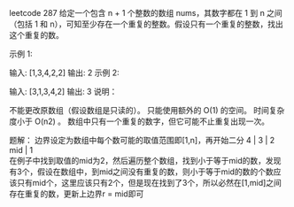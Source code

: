 leetcode 287
给定一个包含 n + 1 个整数的数组 nums，其数字都在 1 到 n 之间（包括 1 和 n），可知至少存在一个重复的整数。假设只有一个重复的整数，找出这个重复的数。

示例 1:

输入: [1,3,4,2,2]
输出: 2
示例 2:

输入: [3,1,3,4,2]
输出: 3
说明：

不能更改原数组（假设数组是只读的）。
只能使用额外的 O(1) 的空间。
时间复杂度小于 O(n2) 。
数组中只有一个重复的数字，但它可能不止重复出现一次。

题解：
边界设定为数组中每个数可能的取值范围即[1,n]，再开始二分
4
|
3
|
2      mid
|
1      
在例子中找到取值的mid为2，然后遍历整个数组，找到小于等于mid的数，发现有3个，假设在数组中，到mid之间没有重复的数，则小于等于mid的数的个数应该只有mid个，这里应该只有2个，但是现在找到了3个，所以必然在[1,mid]之间存在重复的数，更新上边界r = mid即可
